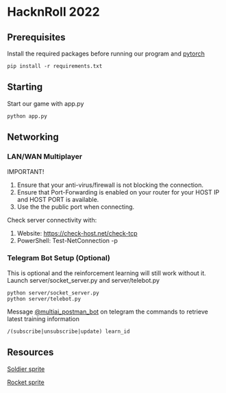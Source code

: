 # HacknRoll 2022

## Prerequisites
Install the required packages before running our program and [pytorch](https://pytorch.org/get-started/locally/)

```
pip install -r requirements.txt
```

## Starting
Start our game with app.py
```
python app.py
```

## Networking
### LAN/WAN Multiplayer
IMPORTANT!
1) Ensure that your anti-virus/firewall is not blocking the connection.
2) Ensure that Port-Forwarding is enabled on your router for your HOST IP and HOST PORT is available.
3) Use the the public port when connecting. 

Check server connectivity with:
1) Website: https://check-host.net/check-tcp
2) PowerShell: Test-NetConnection <online host> -p <public port>


### Telegram Bot Setup (Optional)
This is optional and the reinforcement learning will still work without it.
Launch server/socket_server.py and server/telebot.py
```
python server/socket_server.py
python server/telebot.py
```

Message [@multiai_postman_bot](https://t.me/multiai_postman_bot) on telegram the commands to retrieve latest training information
```
/(subscribe|unsubscribe|update) learn_id
```


## Resources
[Soldier sprite](https://www.cleanpng.com/png-pixel-art-soldier-1821529/)

[Rocket sprite](https://gamesupply.itch.io/massive-weapon-package)